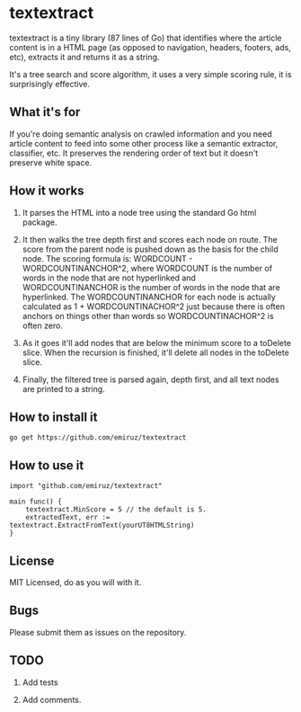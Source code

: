 # textextract

textextract is a tiny library (87 lines of Go) that identifies where the article content is in a HTML page (as opposed to navigation, headers, footers, ads, etc), extracts it and returns it as a string.

It's a tree search and score algorithm, it uses a very simple scoring rule, it is surprisingly effective.

## What it's for

If you're doing semantic analysis on crawled information and you need article content to feed into some other process like a semantic extractor, classifier, etc. It preserves the rendering order of text but it doesn't preserve white space.

## How it works

1. It parses the HTML into a node tree using the standard Go html package.

2. It then walks the tree depth first and scores each node on route. The score from the parent node is pushed down as the basis for the child node. The scoring formula is: WORDCOUNT - WORDCOUNTINANCHOR^2, where WORDCOUNT is the number of words in the node that are not hyperlinked and WORDCOUNTINANCHOR is the number of words in the node that are hyperlinked. The WORDCOUNTINANCHOR for each node is actually calculated as 1 + WORDCOUNTINACHOR^2 just because there is often anchors on things other than words so WORDCOUNTINACHOR^2 is often zero.

3. As it goes it'll add nodes that are below the minimum score to a toDelete slice. When the recursion is finished, it'll delete all nodes in the toDelete slice.

4. Finally, the filtered tree is parsed again, depth first, and all text nodes are printed to a string.

## How to install it

    go get https://github.com/emiruz/textextract

## How to use it

    import "github.com/emiruz/textextract"

    main func() {
    	textextract.MinScore = 5 // the default is 5.
        extractedText, err := textextract.ExtractFromText(yourUT8HTMLString)
    }

## License

MIT Licensed, do as you will with it.

## Bugs

Please submit them as issues on the repository.

## TODO

1. Add tests

2. Add comments.
